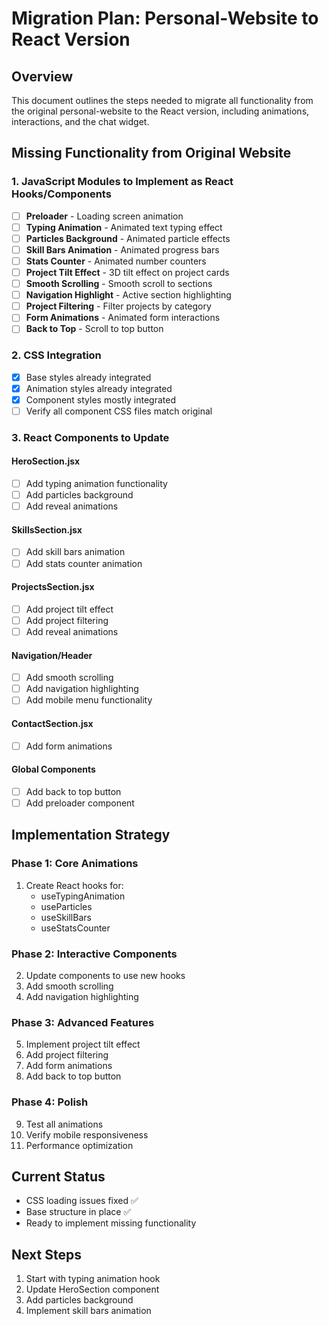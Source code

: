 # Migration Plan: Personal-Website to React Version

## Overview
This document outlines the steps needed to migrate all functionality from the original personal-website to the React version, including animations, interactions, and the chat widget.

## Missing Functionality from Original Website

### 1. JavaScript Modules to Implement as React Hooks/Components

- [ ] **Preloader** - Loading screen animation
- [ ] **Typing Animation** - Animated text typing effect
- [ ] **Particles Background** - Animated particle effects
- [ ] **Skill Bars Animation** - Animated progress bars
- [ ] **Stats Counter** - Animated number counters
- [ ] **Project Tilt Effect** - 3D tilt effect on project cards
- [ ] **Smooth Scrolling** - Smooth scroll to sections
- [ ] **Navigation Highlight** - Active section highlighting
- [ ] **Project Filtering** - Filter projects by category
- [ ] **Form Animations** - Animated form interactions
- [ ] **Back to Top** - Scroll to top button

### 2. CSS Integration
- [x] Base styles already integrated
- [x] Animation styles already integrated
- [x] Component styles mostly integrated
- [ ] Verify all component CSS files match original

### 3. React Components to Update

#### HeroSection.jsx
- [ ] Add typing animation functionality
- [ ] Add particles background
- [ ] Add reveal animations

#### SkillsSection.jsx  
- [ ] Add skill bars animation
- [ ] Add stats counter animation

#### ProjectsSection.jsx
- [ ] Add project tilt effect
- [ ] Add project filtering
- [ ] Add reveal animations

#### Navigation/Header
- [ ] Add smooth scrolling
- [ ] Add navigation highlighting
- [ ] Add mobile menu functionality

#### ContactSection.jsx
- [ ] Add form animations

#### Global Components
- [ ] Add back to top button
- [ ] Add preloader component

## Implementation Strategy

### Phase 1: Core Animations
1. Create React hooks for:
   - useTypingAnimation
   - useParticles
   - useSkillBars
   - useStatsCounter

### Phase 2: Interactive Components  
2. Update components to use new hooks
3. Add smooth scrolling
4. Add navigation highlighting

### Phase 3: Advanced Features
5. Implement project tilt effect
6. Add project filtering
7. Add form animations
8. Add back to top button

### Phase 4: Polish
9. Test all animations
10. Verify mobile responsiveness
11. Performance optimization

## Current Status
- CSS loading issues fixed ✅
- Base structure in place ✅
- Ready to implement missing functionality

## Next Steps
1. Start with typing animation hook
2. Update HeroSection component
3. Add particles background
4. Implement skill bars animation
